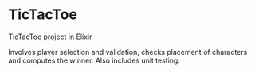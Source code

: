 # TicTacToe
TicTacToe project in Elixir

Involves player selection and validation, checks placement of characters and computes the winner. Also includes unit testing.
